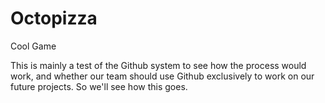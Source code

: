 # Octopizza
Cool Game

This is mainly a test of the Github system to see how the process would work, and whether our team should use Github exclusively to work on our future projects. So we'll see how this goes.
